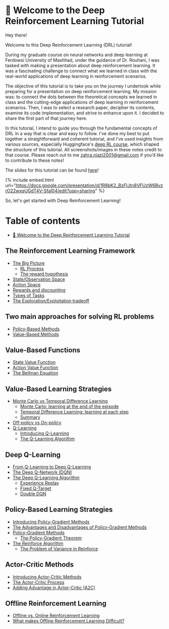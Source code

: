 # 👋 Welcome to the Deep Reinforcement Learning Tutorial

Hey there!

Welcome to this Deep Reinforcement Learning (DRL) tutorial!

During my graduate course on neural networks and deep learning at Ferdowsi University of Mashhad, under the guidance of Dr. Rouhani, I was tasked with making a presentation about deep reinforcement learning. It was a fascinating challenge to connect what we learned in class with the real-world applications of deep learning in reinforcement scenarios.

The objective of this tutorial is to take you on the journey I undertook while preparing for a presentation on deep reinforcement learning. My mission was: to connect the dots between the theoretical concepts we learned in class and the cutting-edge applications of deep learning in reinforcement scenarios. Then, I was to select a research paper, decipher its contents, examine its code implementation, and strive to enhance upon it. I decided to share the first part of that journey here.

In this tutorial, I intend to guide you through the fundamental concepts of DRL in a way that is clear and easy to follow. I've done my best to put together a straightforward and coherent tutorial, and I've used insights from various sources, especially Huggingface's [deep RL course](https://simoninithomas.github.io/deep-rl-course/), which shaped the structure of this tutorial. All screenshots/images in these notes credit to that course. Please reach out to me [zahra.niazi2001@gmail.com](mailto:zahra.niazi2001@gmail.com) if you’d like to contribute to these notes!

The slides for this tutorial can be found [here](https://docs.google.com/presentation/d/1R8bK2\_BzFIJtn8VFUzW6BvzrO22wxqUGdT4V-Sfal04/edit?usp=drive\_link)!

{% include embed.html url="https://docs.google.com/presentation/d/1R8bK2_BzFIJtn8VFUzW6BvzrO22wxqUGdT4V-Sfal04/edit?usp=sharing" %}

So, let's get started with Deep Reinforcement Learning!



# Table of contents

* [👋 Welcome to the Deep Reinforcement Learning Tutorial](README.md)

## The Reinforcement Learning Framework

* [The Big Picture](deep-rl-tutorial/the-reinforcement-learning-framework/the-big-picture/README.md)
  * [RL Process](deep-rl-tutorial/the-reinforcement-learning-framework/the-big-picture/rl-process.md)
  * [The reward hypothesis](deep-rl-tutorial/the-reinforcement-learning-framework/the-big-picture/the-reward-hypothesis.md)
* [State/Observation Space](deep-rl-tutorial/the-reinforcement-learning-framework/state-observation-space.md)
* [Action Space](deep-rl-tutorial/the-reinforcement-learning-framework/action-space.md)
* [Rewards and discounting](deep-rl-tutorial/the-reinforcement-learning-framework/rewards-and-discounting.md)
* [Types of Tasks](deep-rl-tutorial/the-reinforcement-learning-framework/types-of-tasks.md)
* [The Exploration/Exploitation tradeoff](deep-rl-tutorial/the-reinforcement-learning-framework/the-exploration-exploitation-tradeoff.md)

## Two main approaches for solving RL problems

* [Policy-Based Methods](deep-rl-tutorial/two-main-approaches-for-solving-rl-problems/policy-based-methods.md)
* [Value-Based Methods](deep-rl-tutorial/two-main-approaches-for-solving-rl-problems/value-based-methods.md)

## Value-Based Functions

* [State Value Function](deep-rl-tutorial/value-based-functions/state-value-function.md)
* [Action Value Function](deep-rl-tutorial/value-based-functions/action-value-function.md)
* [The Bellman Equation](deep-rl-tutorial/value-based-functions/the-bellman-equation.md)

## Value-Based Learning Strategies

* [Monte Carlo vs Temporal Difference Learning](deep-rl-tutorial/value-based-learning-strategies/monte-carlo-vs-temporal-difference-learning/README.md)
  * [Monte Carlo: learning at the end of the episode](deep-rl-tutorial/value-based-learning-strategies/monte-carlo-vs-temporal-difference-learning/monte-carlo-learning-at-the-end-of-the-episode.md)
  * [Temporal Difference Learning: learning at each step](deep-rl-tutorial/value-based-learning-strategies/monte-carlo-vs-temporal-difference-learning/temporal-difference-learning-learning-at-each-step.md)
  * [Summary](deep-rl-tutorial/value-based-learning-strategies/monte-carlo-vs-temporal-difference-learning/summary.md)
* [Off-policy vs On-policy](deep-rl-tutorial/value-based-learning-strategies/off-policy-vs-on-policy.md)
* [Q-Learning](deep-rl-tutorial/value-based-learning-strategies/q-learning/README.md)
  * [Introducing Q-Learning](deep-rl-tutorial/value-based-learning-strategies/q-learning/introducing-q-learning.md)
  * [The Q-Learning Algorithm](deep-rl-tutorial/value-based-learning-strategies/q-learning/the-q-learning-algorithm.md)

## Deep Q-Learning

* [From Q-Learning to Deep Q-Learning](deep-rl-tutorial/deep-q-learning/from-q-learning-to-deep-q-learning.md)
* [The Deep Q-Network (DQN)](deep-rl-tutorial/deep-q-learning/the-deep-q-network-dqn.md)
* [The Deep Q-Learning Algorithm](deep-rl-tutorial/deep-q-learning/the-deep-q-learning-algorithm/README.md)
  * [Experience Replay](deep-rl-tutorial/deep-q-learning/the-deep-q-learning-algorithm/experience-replay.md)
  * [Fixed Q-Target](deep-rl-tutorial/deep-q-learning/the-deep-q-learning-algorithm/fixed-q-target.md)
  * [Double DQN](deep-rl-tutorial/deep-q-learning/the-deep-q-learning-algorithm/double-dqn.md)

## Policy-Based Learning Strategies

* [Introducing Policy-Gradient Methods](deep-rl-tutorial/policy-based-learning-strategies/introducing-policy-gradient-methods.md)
* [The Advantages and Disadvantages of Policy-Gradient Methods](deep-rl-tutorial/policy-based-learning-strategies/the-advantages-and-disadvantages-of-policy-gradient-methods.md)
* [Policy-Gradient Methods](deep-rl-tutorial/policy-based-learning-strategies/policy-gradient-methods/README.md)
  * [The Policy-Gradient Theorem](deep-rl-tutorial/policy-based-learning-strategies/policy-gradient-methods/the-policy-gradient-theorem.md)
* [The Reinforce Algorithm](deep-rl-tutorial/policy-based-learning-strategies/the-reinforce-algorithm/README.md)
  * [The Problem of Variance in Reinforce](deep-rl-tutorial/policy-based-learning-strategies/the-reinforce-algorithm/the-problem-of-variance-in-reinforce.md)

## Actor-Critic Methods

* [Introducing Actor-Critic Methods](deep-rl-tutorial/actor-critic-methods/introducing-actor-critic-methods.md)
* [The Actor-Critic Process](deep-rl-tutorial/actor-critic-methods/the-actor-critic-process.md)
* [Adding Advantage in Actor-Critic (A2C)](deep-rl-tutorial/actor-critic-methods/adding-advantage-in-actor-critic-a2c.md)

## Offline Reinforcement Learning

* [Offline vs. Online Reinforcement Learning](deep-rl-tutorial/offline-reinforcement-learning/offline-vs.-online-reinforcement-learning.md)
* [What makes Offline Reinforcement Learning Difficult?](deep-rl-tutorial/offline-reinforcement-learning/what-makes-offline-reinforcement-learning-difficult)
